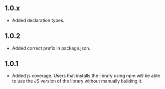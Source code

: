 ## 1.0.x
- Added declaration types.

## 1.0.2
- Added correct prefix in package.json.

## 1.0.1

- Added js coverage. Users that installs the library using npm will be able to use the JS version of the library without manually building it.